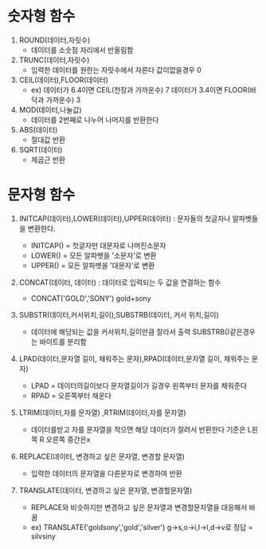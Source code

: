 # 숫자형 함수
   1. ROUND(데이터,자릿수)
      - 데이터를 소숫점 자리에서 반올림함
   2. TRUNC(데이터,자릿수)
      - 입력한 데이터를 원한는 자릿수에서 자른다 값이없을경우 0
   3. CEIL(데이터),FLOOR(데이터)
      - ex) 데이터가 6.4이면 CEIL(천장과 가까운수) 7 데이터가 3.4이면 FLOOR(바닥과 가까운수) 3
   4. MOD(데이터,나눌값)
      - 데이터를 2번째로 나누어 나머지를 반환한다
   5. ABS(데이터)
      - 절대값 반환
   6. SQRT(데이터)
      - 제곱근 반환


# 문자형 함수
   
   1. INITCAP(데이터),LOWER(데이터),UPPER(데이터)
    : 문자들의 첫글자나 알파벳들을 변환한다.
      
      - INITCAP() = 첫글자만 대문자로 나머진소문자
      - LOWER() = 모든 알파벳을 '소문자'로 변환
      - UPPER() = 모든 알파벳을 '대문자'로 변환
     

    
   2. CONCAT(데이터, 데이터)
    : 데이터로 입력되는 두 값을 연결하는 함수
      - CONCAT('GOLD','SONY')
        gold+sony
   
   3. SUBSTR(데이터,커서위치,길이),SUBSTRB(데이터, 커서 위치,길이)
      - 데이터에 해당되는 값을 커서위치,길이만큼 잘라서 출력 SUBSTRB()같은경우는 바이트를 분리함
  
   4. LPAD(데이터,문자열 길이, 채워주는 문자),RPAD(데이터,문자열 길이, 채워주는 문자)
      - LPAD = 데이터의길이보다 문자열길이가 길경우 왼쪽부터 문자를 채워준다
      - RPAD = 오른쪽부터 채운다

   5. LTRIM(데이터,자를 문자열) ,RTRIM(데이터,자를 문자열)
      - 데이터를받고 자를 문자열을 적으면 해당 데이터가 잘려서 반환한다 기준은 L왼쪽 R 오른쪽 중간은x

   6. REPLACE(데이터, 변경하고 싶은 문자열, 변경할 문자열)
      - 입력한 데이터의 문자열을 다른문자로 변경하여 반환

   7. TRANSLATE(데이터, 변경하고 싶은 문자열, 변경할문자열)
      - REPLACE와 비슷하지만 변경하고 싶은 문자열과 변경할문자열을 대응해서 바꿈
      - ex) TRANSLATE('goldsony','gold','silver') g->s,o->i,l->l,d->v로 정답 = silvsiny
  
   



   


